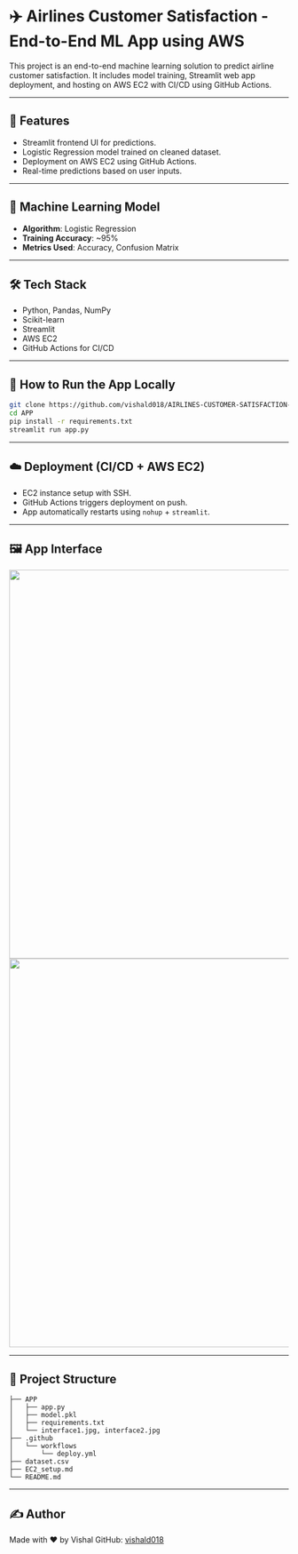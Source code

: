 # ✈️ Airlines Customer Satisfaction - End-to-End ML App using AWS

This project is an end-to-end machine learning solution to predict airline customer satisfaction. It includes model training, Streamlit web app deployment, and hosting on AWS EC2 with CI/CD using GitHub Actions.

---

## 🚀 Features

- Streamlit frontend UI for predictions.
- Logistic Regression model trained on cleaned dataset.
- Deployment on AWS EC2 using GitHub Actions.
- Real-time predictions based on user inputs.

---

## 🧠 Machine Learning Model

- **Algorithm**: Logistic Regression  
- **Training Accuracy**: ~95%  
- **Metrics Used**: Accuracy, Confusion Matrix

---

## 🛠️ Tech Stack

- Python, Pandas, NumPy
- Scikit-learn
- Streamlit
- AWS EC2
- GitHub Actions for CI/CD

---

## 🧪 How to Run the App Locally

```bash
git clone https://github.com/vishald018/AIRLINES-CUSTOMER-SATISFACTION-AWS.git
cd APP
pip install -r requirements.txt
streamlit run app.py
````

---

## ☁️ Deployment (CI/CD + AWS EC2)

* EC2 instance setup with SSH.
* GitHub Actions triggers deployment on push.
* App automatically restarts using `nohup` + `streamlit`.

---

## 🖼️ App Interface

<p float="left">
  <img src="https://github.com/vishald018/AIRLINES-CUSTOMER-SATISFACTION-AWS/blob/main/APP/interface1.jpg?raw=true" width="700" />
  <img src="https://github.com/vishald018/AIRLINES-CUSTOMER-SATISFACTION-AWS/blob/main/APP/interface2.jpg?raw=true" width="700" />
</p>

---

## 📂 Project Structure

```
├── APP
│   ├── app.py
│   ├── model.pkl
│   ├── requirements.txt
│   └── interface1.jpg, interface2.jpg
├── .github
│   └── workflows
│       └── deploy.yml
├── dataset.csv
├── EC2_setup.md
└── README.md
```

---

## ✍️ Author

Made with ❤️ by Vishal
GitHub: [vishald018](https://github.com/vishald018)

